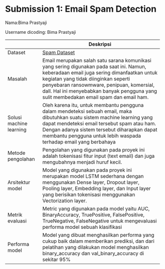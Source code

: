 # Submission 1: Email Spam Detection 
Nama:Bima Prastyaji

Username dicoding: Bima Prastyaji

| | Deskripsi |
| ----------- | ----------- |
| Dataset | [Spam Dataset](https://www.kaggle.com/datasets/prishasawhney/email-classification-ham-spam) |
| Masalah | Email merupakan salah satu sarana komunikasi yang sering digunakan pada saat ini. Namun, keberadaan email juga sering dimanfaatkan untuk kegiatan yang tidak diinginkan seperti penyebaran ransowmware, penipuan, komersial, dall. Hal ini menyebabkan banyak pengguna yang sulit membedakan email spam dan email ham. |
| Solusi machine learning | Oleh karena itu, untuk membantu pengguna dalam mendeteksi sebuah email, maka dibutuhkan suatu sistem machine learning yang dapat mendeteksi email tersebut spam atau ham. Dengan adanya sistem tersebut diharapkan dapat membantu pengguna untuk lebih waspada terhadap email yang berbahaya |
| Metode pengolahan | Pengolahan yang digunakan pada proyek ini adalah tokenisasi fitur input (text email) dan juga mengubahnya menjadi huruf kecil. |
| Arsitektur model | Model yang digunakan pada proyek ini merupakan model LSTM sederhana dengan menggunakan Dense layer, Dropout layer, Pooling layer, Embedding layer, dan Input layer yang berisikan tokenisasi menggunakan Vectorization layer. |
| Metrik evaluasi | Metric yang digunakan pada model yaitu AUC, BinaryAccuracy, TruePositive, FalsePositive, TrueNegative, FalseNegative untuk mengevaluasi performa model sebuah klasifikasi |
| Performa model | Model yang dibuat menghasilkan performa yang cukup baik dalam memberikan prediksi, dan dari pelatihan yang dilakukan model menghasilkan binary_accuracy dan val_binary_accuracy di sekitar 95% |

